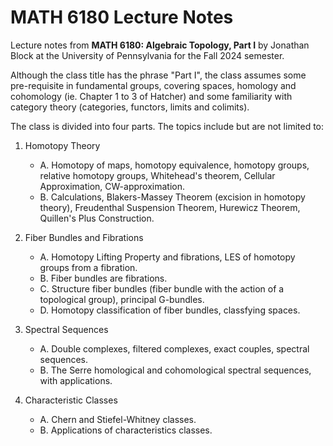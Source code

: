# MATH 6180 Lecture Notes
Lecture notes from **MATH 6180: Algebraic Topology, Part I** by Jonathan Block at the University of Pennsylvania for the Fall 2024 semester.

Although the class title has the phrase "Part I", the class assumes some pre-requisite in fundamental groups, covering spaces, homology and cohomology (ie. Chapter 1 to 3 of Hatcher) and some familiarity with category theory (categories, functors, limits and colimits).

The class is divided into four parts. The topics include but are not limited to:

1. Homotopy Theory
    - A. Homotopy of maps, homotopy equivalence, homotopy groups, relative homotopy groups, Whitehead's theorem, Cellular Approximation, CW-approximation.
    - B. Calculations, Blakers-Massey Theorem (excision in homotopy theory), Freudenthal Suspension Theorem, Hurewicz Theorem, Quillen's Plus Construction.

2. Fiber Bundles and Fibrations
    - A. Homotopy Lifting Property and fibrations, LES of homotopy groups from a fibration.
    - B. Fiber bundles are fibrations.
    - C. Structure fiber bundles (fiber bundle with the action of a topological group), principal G-bundles.
    - D. Homotopy classification of fiber bundles, classfying spaces.

3. Spectral Sequences
    - A. Double complexes, filtered complexes, exact couples, spectral sequences.
    - B. The Serre homological and cohomological spectral sequences, with applications.

4. Characteristic Classes
    - A. Chern and Stiefel-Whitney classes.
    - B. Applications of characteristics classes.